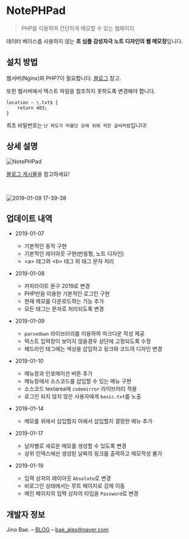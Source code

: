 # NotePHPad

> PHP를 이용하여 간단하게 메모할 수 있는 웹페이지	

데이터 베이스를 사용하지 않는 **초 심플 감성자극 노트 디자인의 웹 메모장**입니다.

## 설치 방법	

웹서버(Nginx)와 PHP7이 필요합니다. [블로그](https://www.blex.kr/web-server/2019/01/03/Ubuntu-16.04-WebServer-1-Nginx.html) 참고.	

또한 웹서버에서 텍스트 파일을 참조하지 못하도록 변경해야 합니다.	

```	
location ~ \.txt$ {	
    return 403;	
}	
```	

최초 비밀번호는 `난 파도가 머물던 모래 위에 적힌 글씨처럼`입니다!

## 상세 설명	

![NotePHPad](https://www.blex.kr/assets/images/history/notephpad/notephpad.png)	

[블로그 게시물](https://www.blex.kr/history/2019/01/07/notephpad.html)을 참고하세요!

<br/>

![2019-01-09 17-39-38](https://user-images.githubusercontent.com/35596687/50906642-e1441300-1468-11e9-9d7e-a75aeb12e366.png)

## 업데이트 내역	

- 2019-01-07	
  - 기본적인 동작 구현	
  - 기본적인 레이아웃 구현(반응형, 노트 디자인)	
  - &lt;a&gt; 태그와 &lt;b&gt; 태그 외 태그 문자 처리	

- 2019-01-08	
  - 카피라이트 문구 2019로 변경	
  - PHP만을 이용한 기본적인 로그인 구현	
  - 현재 메모를 다운로드하는 기능 추가	
  - 모든 태그는 문자로 처리되도록 변경

- 2019-01-09
  - `parsedown` 라이브러리를 이용하여 마크다운 작성 제공
  - 텍스트 입력창이 보이지 않을경우 상단에 고정되도록 수정
  - 헤드라인 태그에는 색상을 삽입하고 링크와 코드의 디자인 변경

- 2019-01-10
  - 메뉴창과 인포메이션 버튼 추가
  - 메뉴창에서 소스코드를 삽입할 수 있는 메뉴 구현
  - 소스코드 textarea에 `codemirror` 라이브러리 적용
  - 로그인 되지 않지 않은 사용자에게 `basic.txt`를 노출

- 2019-01-14
  - 메모를 위에서 삽입할지 아래서 삽입할지 결정한 메뉴 추가

- 2019-01-17
  - 날자별로 새로운 메모를 생성할 수 있도록 변경
  - 상위 인덱스에선 생성된 날짜의 링크를 출력하고 메모작성 불가

- 2019-01-19
  - 입력 상자의 레이아웃 `Absolute`로 변경
  - 비로그인 상태에서는 루트 페이지로 강제 이동
  - 메인 페이지의 입력 상자의 타입을 `Password`로 변경

## 개발자 정보	

Jino Bae. – [BLOG](https://www.blex.kr/) – bae_alex@naver.com